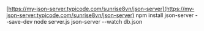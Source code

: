  [https://my-json-server.typicode.com/sunrise8vn/json-server](https://my-json-server.typicode.com/sunrise8vn/json-server)
 npm install json-server --save-dev
 node server.js
 json-server --watch db.json
